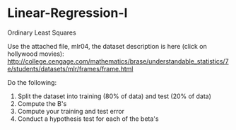 # Linear-Regression-I
Ordinary Least Squares

Use the attached file, mlr04, the dataset description is here (click on hollywood movies): http://college.cengage.com/mathematics/brase/understandable_statistics/7e/students/datasets/mlr/frames/frame.html

Do the following:

1) Split the dataset into training (80% of data) and test (20% of data)
2) Compute the B's 
3) Compute your training and test error
4) Conduct a hypothesis test for each of the beta's
